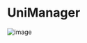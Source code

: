 # UniManager

![image](https://github.com/user-attachments/assets/cb09bc7a-fd0e-44ff-b491-b2c53a74ded5)
